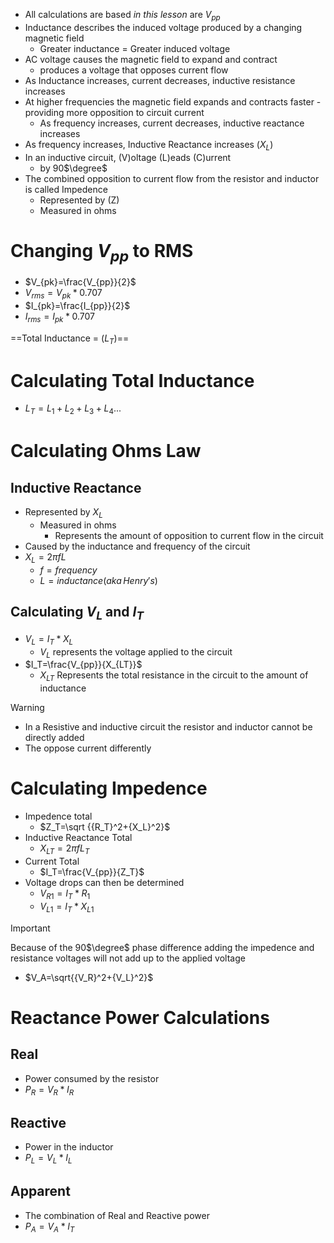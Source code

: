 - All calculations are based *in this lesson* are $V_{pp}$
- Inductance describes the induced voltage produced by a changing magnetic field
	- Greater inductance = Greater induced voltage
- AC voltage causes the magnetic field to expand and contract 
	- produces a voltage that opposes current flow
- As Inductance increases, current decreases, inductive resistance increases
- At higher frequencies the magnetic field expands and contracts faster - providing more opposition to circuit current
	- As frequency increases, current decreases, inductive reactance increases
- As frequency increases, Inductive Reactance increases ($X_L$)
- In an inductive circuit, (V)oltage (L)eads (C)urrent
	- by 90$\degree$ 
- The combined opposition to current flow from the resistor and inductor is called Impedence
	- Represented by (Z)
	- Measured in ohms

# Changing $V_{pp}$ to RMS
- $V_{pk}=\frac{V_{pp}}{2}$
- $V_{rms}=V_{pk}*0.707$
- $I_{pk}=\frac{I_{pp}}{2}$
- $I_{rms}=I_{pk}*0.707$

==Total Inductance = ($L_T$)==

# Calculating Total Inductance
- $L_T=L_1+L_2+L_3+L_4...$

# Calculating Ohms Law
## Inductive Reactance
- Represented by $X_L$
	- Measured in ohms
		- Represents the amount of opposition to current flow in the circuit
- Caused by the inductance and frequency of the circuit
- $X_L=2\pi f L$
	- $f = frequency$
	- $L = inductance (aka \, Henry's)$

## Calculating $V_L$ and $I_T$

- $V_L=I_T*X_L$
	- $V_L$ represents the voltage applied to the circuit
- $I_T=\frac{V_{pp}}{X_{LT}}$
	- $X_{LT}$ Represents the total resistance in the circuit to the amount of inductance

 >[!Warning]
 > - In a Resistive and inductive circuit the resistor and inductor cannot be directly added
 > 	- The oppose current differently
 
# Calculating Impedence
- Impedence total
	- $Z_T=\sqrt {{R_T}^2+{X_L}^2}$
- Inductive Reactance Total
	- $X_{LT}=2\pi f L_T$
- Current Total
	- $I_T=\frac{V_{pp}}{Z_T}$
- Voltage drops can then be determined
	- $V_{R1}=I_T*R_1$
	- $V_{L1}=I_T*X_{L1}$

>[!Important]
>Because of the 90$\degree$ phase difference adding the impedence and resistance voltages will not add up to the applied voltage

- $V_A=\sqrt{{V_R}^2+{V_L}^2}$

# Reactance Power Calculations
## Real

- Power consumed by the resistor
- $P_R=V_R*I_R$


## Reactive

- Power in the inductor
- $P_L=V_L*I_L$


## Apparent

- The combination of Real and Reactive power
- $P_A=V_A*I_T$
